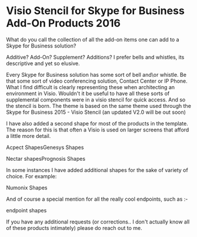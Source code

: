 ﻿Visio Stencil for Skype for Business Add-On Products 2016
=========================================================

What do you call the collection of all the add-on items one can add to a Skype for Business solution?

Additive? Add-On? Supplement? Additions? I prefer bells and whistles, its descriptive and yet so elusive.

Every Skype for Business solution has some sort of bell and\or whistle. Be that some sort of video conferencing solution, Contact Center or IP Phone. What I find difficult is clearly representing these when architecting an environment in Visio. Wouldn't it be useful to have all these sorts of supplemental components were in a visio stencil for quick access. And so the stencil is born. The theme is based on the same theme used through the Skype for Business 2015 - Visio Stencil   (an updated V2.0 will be out soon)

I have also added a second shape for most of the products in the template. The reason for this is that often a Visio is used on larger screens that afford a little more detail.

Acpect ShapesGenesys Shapes

Nectar shapesPrognosis Shapes

In some instances I have added additional shapes for the sake of variety of choice. For example:

Numonix Shapes

And of course a special mention for all the really cool endpoints, such as :-

endpoint shapes

If you have any additional requests (or corrections.. I don't actually know all of these products intimately) please do reach out to me.